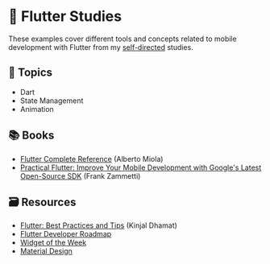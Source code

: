 # 📱 Flutter Studies

These examples cover different tools and concepts related to mobile development with Flutter from my [self-directed](https://github.com/DanielBrito/self-learning) studies.

## :bookmark_tabs: Topics

- Dart
- State Management
- Animation

## :books: Books

- [Flutter Complete Reference](./ebook_flutter_complete_reference.pdf) (Alberto Miola)
- [Practical Flutter: Improve Your Mobile Development with Google's Latest Open-Source SDK](https://github.com/DanielBrito/flutter-studies/tree/main/Practical%20Flutter) (Frank Zammetti)

## :card_file_box: Resources

- [Flutter: Best Practices and Tips](https://medium.com/flutter-community/flutter-best-practices-and-tips-7c2782c9ebb5) (Kinjal Dhamat)
- [Flutter Developer Roadmap](https://github.com/Tarikul711/flutter-development-roadmap)
- [Widget of the Week](https://www.youtube.com/playlist?list=PLjxrf2q8roU23XGwz3Km7sQZFTdB996iG)
- [Material Design](https://material.io/design)

